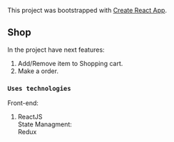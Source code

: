 This project was bootstrapped with [Create React App](https://github.com/facebook/create-react-app).

## Shop

In the project have next features:
1) Add/Remove item to Shopping cart.
2) Make a order.

### `Uses technologies`

Front-end: <br />
1) ReactJS<br />
State Managment:<br />
Redux <br />







<!-- 
echo "# clother-market" >> README.md
git init
git add README.md
git commit -m "first commit"
git branch -M main
git remote add origin git@github.com:valentinmamontov/clother-market.git
git push -u origin main



git remote add origin git@github.com:valentinmamontov/clother-market.git
git branch -M main
git push -u origin main -->
